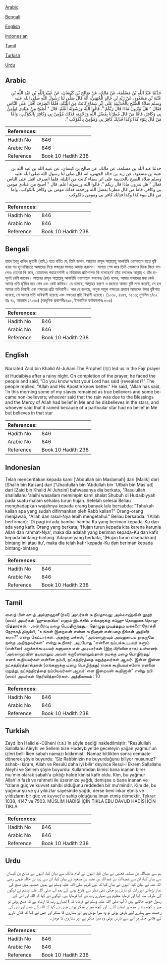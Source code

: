 [Arabic](#arabic)

[Bengali](#bengali)

[English](#english)

[Indonesian](#indonesian)

[Tamil](#tamil)

[Turkish](#turkish)

[Urdu](#urdu)

## Arabic


<div dir="rtl" lang="ar" style={{fontSize:'larger',backgroundColor:'#f8f9fa',padding:20}}>
حَدَّثَنَا عَبْدُ اللَّهِ بْنُ مَسْلَمَةَ، عَنْ مَالِكٍ، عَنْ صَالِحِ بْنِ كَيْسَانَ، عَنْ عُبَيْدِ اللَّهِ بْنِ عَبْدِ اللَّهِ بْنِ عُتْبَةَ بْنِ مَسْعُودٍ، عَنْ زَيْدِ بْنِ خَالِدٍ الْجُهَنِيِّ، أَنَّهُ قَالَ صَلَّى لَنَا رَسُولُ اللَّهِ صلى الله عليه وسلم صَلاَةَ الصُّبْحِ بِالْحُدَيْبِيَةِ عَلَى إِثْرِ سَمَاءٍ كَانَتْ مِنَ اللَّيْلَةِ، فَلَمَّا انْصَرَفَ أَقْبَلَ عَلَى النَّاسِ فَقَالَ ‏"‏ هَلْ تَدْرُونَ مَاذَا قَالَ رَبُّكُمْ ‏"‏‏.‏ قَالُوا اللَّهُ وَرَسُولُهُ أَعْلَمُ‏.‏ قَالَ ‏"‏ أَصْبَحَ مِنْ عِبَادِي مُؤْمِنٌ بِي وَكَافِرٌ، فَأَمَّا مَنْ قَالَ مُطِرْنَا بِفَضْلِ اللَّهِ وَرَحْمَتِهِ فَذَلِكَ مُؤْمِنٌ بِي وَكَافِرٌ بِالْكَوْكَبِ، وَأَمَّا مَنْ قَالَ بِنَوْءِ كَذَا وَكَذَا فَذَلِكَ كَافِرٌ بِي وَمُؤْمِنٌ بِالْكَوْكَبِ ‏"‏‏.‏
</div>
<div style={{backgroundColor:'#f8f9fa',padding:20, marginBottom: 10}}><table> <thead> <tr> <th>References:</th> <th></th> </tr> </thead> <tbody><tr><td>Hadith No</td><td>846</td></tr><tr><td>Arabic No</td><td>846</td></tr><tr><td>Reference</td><td>Book 10 Hadith 238</td></tr></tbody></table></div>


<div dir="rtl" lang="ar" style={{fontSize:'larger',backgroundColor:'#f8f9fa',padding:20}}>
حدثنا عبد الله بن مسلمة، عن مالك، عن صالح بن كيسان، عن عبيد الله بن عبد الله بن عتبة بن مسعود، عن زيد بن خالد الجهني، انه قال صلى لنا رسول الله صلى الله عليه وسلم صلاة الصبح بالحديبية على اثر سماء كانت من الليلة، فلما انصرف اقبل على الناس فقال " هل تدرون ماذا قال ربكم ". قالوا الله ورسوله اعلم. قال " اصبح من عبادي مومن بي وكافر، فاما من قال مطرنا بفضل الله ورحمته فذلك مومن بي وكافر بالكوكب، واما من قال بنوء كذا وكذا فذلك كافر بي ومومن بالكوكب
</div>
<div style={{backgroundColor:'#f8f9fa',padding:20, marginBottom: 10}}><table> <thead> <tr> <th>References:</th> <th></th> </tr> </thead> <tbody><tr><td>Hadith No</td><td>846</td></tr><tr><td>Arabic No</td><td>846</td></tr><tr><td>Reference</td><td>Book 10 Hadith 238</td></tr></tbody></table></div>

## Bengali


<div dir="ltr" lang="bn" style={{fontSize:'larger',backgroundColor:'#f8f9fa',padding:20}}>
যায়দ ইবনু খালিদ জুহানী (রাযি.) হতে বর্ণিত যে, তিনি বলেন, আল্লাহর রাসূল সাল্লাল্লাহু আলাইহি ওয়াসাল্লাম রাতে বৃষ্টি হবার পর হুদায়বিয়াতে আমাদের নিয়ে ফজরের সালাত আদায় করলেন। সালাত শেষ করে তিনি লোকদের দিকে ফিরে বললেনঃ তোমরা কি জান, তোমাদের পরাক্রমশালী ও মহিমাময় প্রতিপালক কি বলেছেন? তাঁরা বললেনঃ আল্লাহ্ ও তাঁর রাসূলই বেশি জানেন। আল্লাহর রাসূল সাল্লাল্লাহু আলাইহি ওয়াসাল্লাম বললেনঃ (রব) বলেন, আমার বান্দাদের মধ্য কেউ আমার প্রতি মু’মিন হয়ে গেল এবং কেউ কাফির। যে বলেছে, আল্লাহর করুণা ও রহমতে আমরা বৃষ্টি লাভ করেছি, সে হল আমার প্রতি বিশ্বাসী এবং নক্ষত্রের প্রতি অবিশ্বাসী। আর যে বলেছে, অমুক অমুক নক্ষত্রের প্রভাবে আমাদের উপর বৃষ্টিপাত হয়েছে, সে আমার প্রতি অবিশ্বাসী হয়েছে এবং নক্ষত্রের প্রতি বিশ্বাসী হয়েছে। (১০৩৮, ৪১৪৭, ৭৫০৩; মুসলিম ১/৩২ হাঃ ৭১, আহমাদ ১৭০৬০) (আধুনিক প্রকাশনীঃ৭৯৮, ইসলামিক ফাউন্ডেশনঃ ৮০৬)
</div>
<div style={{backgroundColor:'#f8f9fa',padding:20, marginBottom: 10}}><table> <thead> <tr> <th>References:</th> <th></th> </tr> </thead> <tbody><tr><td>Hadith No</td><td>846</td></tr><tr><td>Arabic No</td><td>846</td></tr><tr><td>Reference</td><td>Book 10 Hadith 238</td></tr></tbody></table></div>

## English


<div dir="ltr" lang="en" style={{fontSize:'larger',backgroundColor:'#f8f9fa',padding:20}}>
Narrated Zaid bin Khalid Al-Juhani:The Prophet (ﷺ) led us in the Fajr prayer at Hudaibiya after a rainy night. On completion of the prayer, he faced the people and said, "Do you know what your Lord has said (revealed)?" The people replied, "Allah and His Apostle know better." He said, "Allah has said, 'In this morning some of my slaves remained as true believers and some became non-believers; whoever said that the rain was due to the Blessings and the Mercy of Allah had belief in Me and he disbelieves in the stars, and whoever said that it rained because of a particular star had no belief in Me but believes in that star
</div>
<div style={{backgroundColor:'#f8f9fa',padding:20, marginBottom: 10}}><table> <thead> <tr> <th>References:</th> <th></th> </tr> </thead> <tbody><tr><td>Hadith No</td><td>846</td></tr><tr><td>Arabic No</td><td>846</td></tr><tr><td>Reference</td><td>Book 10 Hadith 238</td></tr></tbody></table></div>

## Indonesian


<div dir="ltr" lang="id" style={{fontSize:'larger',backgroundColor:'#f8f9fa',padding:20}}>
Telah menceritakan kepada kami ['Abdullah bin Maslamah] dari [Malik] dari [Shalih bin Kaisan] dari ['Ubaidullah bin 'Abdullah bin 'Utbah bin Mas'ud] dari [Zaid bin Khalid Al Juhaini] bahwasanya dia berkata, "Rasulullah shallallahu 'alaihi wasallam memimpin kami shalat Shubuh di Hudaibiyyah pada suatu malam sehabis turun hujan. Setelah selesai Beliau menghadapkan wajahnya kepada orang banyak lalu bersabda: "Tahukah kalian apa yang sudah difirmankan oleh Rabb kalian?" Orang-orang menjawab, "Allah dan rasul-Nya lebih mengetahui." Beliau bersabda: '(Allah berfirman): 'Di pagi ini ada hamba-hamba Ku yang beriman kepada-Ku dan ada yang kafir. Orang yang berkata, 'Hujan turun kepada kita karena karunia Allah dan rahmat-Nya', maka dia adalah yang beriman kepada-Ku dan kafir kepada bintang-bintang. Adapun yang berkata, '(Hujan turun disebabkan) bintang ini atau itu', maka dia telah kafir kepada-Ku dan beriman kepada bintang-bintang
</div>
<div style={{backgroundColor:'#f8f9fa',padding:20, marginBottom: 10}}><table> <thead> <tr> <th>References:</th> <th></th> </tr> </thead> <tbody><tr><td>Hadith No</td><td>846</td></tr><tr><td>Arabic No</td><td>846</td></tr><tr><td>Reference</td><td>Book 10 Hadith 238</td></tr></tbody></table></div>

## Tamil


<div dir="ltr" lang="ta" style={{fontSize:'larger',backgroundColor:'#f8f9fa',padding:20}}>
ஸைத் பின் கா-த் அல்ஜுஹனீ (ரலி) அவர்கள் கூறியதாவது: அல்லாஹ்வின் தூதர் (ஸல்) அவர்கள் ‘ஹுதைபியா’ எனும் இடத்தில் எங்களுக்கு சுப்ஹு தொழுகை தொழுவித்தார்கள். -அன்றிரவு மழை பெய்திருந்தது.- தொழுது முடித்ததும் மக்களை நோக்கி நேராகத் திரும்பி, “உங்கள் இறைவன் என்ன கூறினான் என்பதை நீங்கள் அறிவீர் களா?” என்று கேட்டார்கள். அதற்கு மக்கள், “அல்லாஹ்வும் அவனுடைய தூதருமே நன்கு அறிந்தவர்கள்” என்று கூறினர். அப்போது “என்னை நம்பக்கூடியவர் களும் (என்னை) மறுக்கக்கூடியவர் களுமாக என் அடியார்கள் (இரு பிரிவின ராக) உள்ளனர். ‘அல்லாஹ்வின் தயவாலும் அவன் கருணையாலும்தான் நமக்கு மழை பொழிந்தது’ எனக் கூறியவர்கள் என்னை நம்பி, நட்சத்திரத்தை மறுத்தவர்கள் ஆவர். இன்ன இன்ன நட்சத்திரத்தால்தான் (எங்களுக்கு மழை பொழிந்தது) எனக் கூறியவர்களோ என்னை மறுத்து, நட்சத்திரத்தை நம்பியவர்கள் ஆவர்’ என இறைவன் கூறினான்” என்று நபி (ஸல்) அவர்கள் தெரிவித்தாôர்கள். அத்தியாயம் : 10
</div>
<div style={{backgroundColor:'#f8f9fa',padding:20, marginBottom: 10}}><table> <thead> <tr> <th>References:</th> <th></th> </tr> </thead> <tbody><tr><td>Hadith No</td><td>846</td></tr><tr><td>Arabic No</td><td>846</td></tr><tr><td>Reference</td><td>Book 10 Hadith 238</td></tr></tbody></table></div>

## Turkish


<div dir="ltr" lang="tr" style={{fontSize:'larger',backgroundColor:'#f8f9fa',padding:20}}>
Zeyd İbn Halid el-Cüheni (r.a.)'in şöyle dediği nakledilmiştir: "Resulullah Sallallahu Aleyhi ve Sellem bize Hudeybiye'de geceleyin yağan yağmur'un izleri belli İken sabah namazı kıldırmıştı. Namaz bittikten sonra cemaate dönerek şöyle buyurdu: 'Siz Rabbinizin ne buyurduğunu biliyor musunuz?' ashab-ı kiram, Allah ve Resulü daha iyi bilir' deyince Resul-i Ekrem Sallallahu Aleyhi ve Sellem şöyle buyurdu: Kullarımdan kimisi bana inanan birer mu'min olarak sabah'a çıktığı halde kimisi kafir oldu. Kim, bu yağmur Allah'ın fazlı ve rahmeti ile üzerimize yağdı, demişse o bana inanan ve “ızların güç ve kuvvet sahibi oIduğunu reddeden bir mu'mindir. Kim de, bu yağmur şu ve şu yıldızlar sayesinde yağdı, derse beni inkar etmiş ve yıldızların bir güç ve kuvvet'e sahip olduğuna iman etmiş demektir. Tekrar: 1038, 4147 ve 7503. MÜSLİM HADİSİ İÇİN TIKLA EBU DAVUD HADİSİ İÇİN TIKLA
</div>
<div style={{backgroundColor:'#f8f9fa',padding:20, marginBottom: 10}}><table> <thead> <tr> <th>References:</th> <th></th> </tr> </thead> <tbody><tr><td>Hadith No</td><td>846</td></tr><tr><td>Arabic No</td><td>846</td></tr><tr><td>Reference</td><td>Book 10 Hadith 238</td></tr></tbody></table></div>

## Urdu


<div dir="rtl" lang="ur" style={{fontSize:'larger',backgroundColor:'#f8f9fa',padding:20}}>
ہم سے عبداللہ بن مسلمہ قعنبی نے بیان کیا، انہوں نے امام مالک سے بیان کیا، انہوں نے صالح بن کیسان سے بیان کیا، ان سے عبیداللہ بن عبداللہ بن عتبہ بن مسعود نے بیان کیا، ان سے زید بن خالد جہنی رضی اللہ عنہ نے بیان کیا، انہوں نے بیان کیا کہ نبی کریم صلی اللہ علیہ وسلم نے ہمیں حدیبیہ میں صبح کی نماز پڑھائی اور رات کو بارش ہو چکی تھی نماز سے فارغ ہونے کے بعد آپ صلی اللہ علیہ وسلم نے لوگوں کی طرف منہ کیا اور فرمایا معلوم ہے تمہارے رب نے کیا فرمایا ہے۔ لوگوں نے کہا کہ اللہ اور اس کے رسول خوب جانتے ہیں ( آپ صلی اللہ علیہ وسلم نے فرمایا کہ ) تمہارے رب کا ارشاد ہے کہ صبح ہوئی تو میرے کچھ بندے مجھ پر ایمان لائے۔ اور کچھ میرے منکر ہوئے جس نے کہا کہ اللہ کے فضل اور اس کی رحمت سے ہمارے لیے بارش ہوئی تو وہ میرا مومن ہے اور ستاروں کا منکر اور جس نے کہا کہ فلاں تارے کے فلانی جگہ پر آنے سے بارش ہوئی وہ میرا منکر ہے اور ستاروں کا مومن۔
</div>
<div style={{backgroundColor:'#f8f9fa',padding:20, marginBottom: 10}}><table> <thead> <tr> <th>References:</th> <th></th> </tr> </thead> <tbody><tr><td>Hadith No</td><td>846</td></tr><tr><td>Arabic No</td><td>846</td></tr><tr><td>Reference</td><td>Book 10 Hadith 238</td></tr></tbody></table></div>